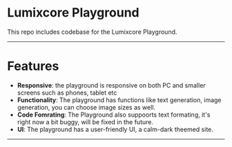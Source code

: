 # Lumixcore Playground

This repo includes codebase for the Lumixcore Playground.
<hr>

# Features
* **Responsive**: the playground is responsive on both PC and smaller screens such as phones, tablet etc
* **Functionality**: The playground has functions like text generation, image generation, you can choose image sizes as well.
* **Code Fomrating**: The Playground also suppoorts text formating, it's right now a bit buggy, will be fixed in the future.
* **UI**: The playground has a user-friendly UI, a calm-dark theemed site.
<hr>